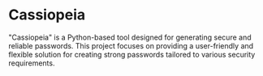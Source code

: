 # Cassiopeia
"Cassiopeia" is a Python-based tool designed for generating secure and reliable passwords. This project focuses on providing a user-friendly and flexible solution for creating strong passwords tailored to various security requirements.

